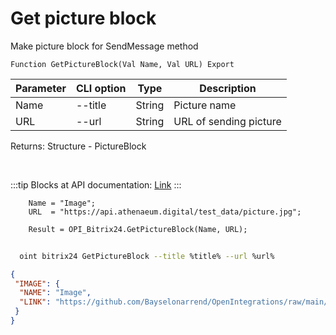 ﻿---
sidebar_position: 8
---

# Get picture block
 Make picture block for SendMessage method



`Function GetPictureBlock(Val Name, Val URL) Export`

  | Parameter | CLI option | Type | Description |
  |-|-|-|-|
  | Name | --title | String | Picture name |
  | URL | --url | String | URL of sending picture |

  
  Returns:  Structure - PictureBlock

<br/>

:::tip
Blocks at API documentation: [Link](https://dev.1c-bitrix.ru/learning/course/?COURSE_ID=93&CHAPTER_ID=07867)
:::
<br/>


```bsl title="Code example"
    Name = "Image";
    URL  = "https://api.athenaeum.digital/test_data/picture.jpg";

    Result = OPI_Bitrix24.GetPictureBlock(Name, URL);
```



```sh title="CLI command example"
    
  oint bitrix24 GetPictureBlock --title %title% --url %url%

```

```json title="Result"
{
 "IMAGE": {
  "NAME": "Image",
  "LINK": "https://github.com/Bayselonarrend/OpenIntegrations/raw/main/service/test_data/picture.jpg"
 }
}
```
